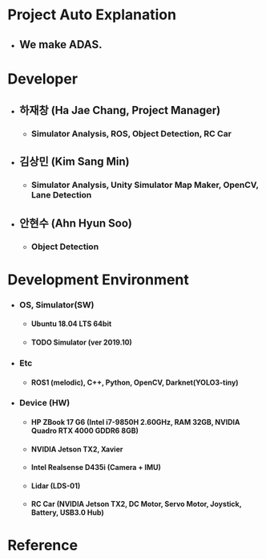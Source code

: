 # Project Auto Explanation
* ## We make ADAS.

# Developer
* ## 하재창 (Ha Jae Chang, Project Manager)
  * ### Simulator Analysis, ROS, Object Detection, RC Car
  
* ## 김상민 (Kim Sang Min)
  * ### Simulator Analysis, Unity Simulator Map Maker, OpenCV, Lane Detection
  
* ## 안현수 (Ahn Hyun Soo)
  * ### Object Detection
  
# Development Environment
* ### OS, Simulator(SW)
  * #### Ubuntu 18.04 LTS 64bit
  * #### TODO Simulator (ver 2019.10)
* ### Etc
  * #### ROS1 (melodic), C++, Python, OpenCV, Darknet(YOLO3-tiny)
* ### Device (HW)
  * #### HP ZBook 17 G6 (Intel i7-9850H 2.60GHz, RAM 32GB, NVIDIA Quadro RTX 4000 GDDR6 8GB)
  * #### NVIDIA Jetson TX2, Xavier
  * #### Intel Realsense D435i (Camera + IMU)
  * #### Lidar (LDS-01)
  * #### RC Car (NVIDIA Jetson TX2, DC Motor, Servo Motor, Joystick, Battery, USB3.0 Hub) 

# Reference
